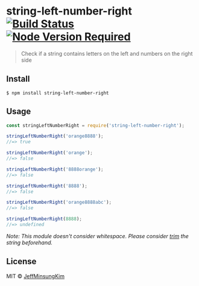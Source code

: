 # string-left-number-right [![Build Status](https://travis-ci.org/jeffminsungkim/string-left-number-right.svg?branch=master)](https://travis-ci.org/jeffminsungkim/string-left-number-right.svg?branch=master) [![Node Version Required][Node Version]][Node URL]

> Check if a string contains letters on the left and numbers on the right side


## Install

```
$ npm install string-left-number-right
```


## Usage

```js
const stringLeftNumberRight = require('string-left-number-right');

stringLeftNumberRight('orange8888');
//=> true

stringLeftNumberRight('orange');
//=> false

stringLeftNumberRight('8888orange');
//=> false

stringLeftNumberRight('8888');
//=> false

stringLeftNumberRight('orange8888abc');
//=> false

stringLeftNumberRight(8888);
//=> undefined
```

_Note: This module doesn't consider whitespace.
Please consider [trim](https://developer.mozilla.org/en-US/docs/Web/JavaScript/Reference/Global_Objects/String/Trim) the string beforehand._


## License

MIT © [JeffMinsungKim](https://jeffminsungkim.com)


[Node Version]: https://img.shields.io/node/v/string-left-number-right.svg?style=flat-square&label=works%20on%20node
[Node URL]: https://www.npmjs.com/package/string-left-number-right
